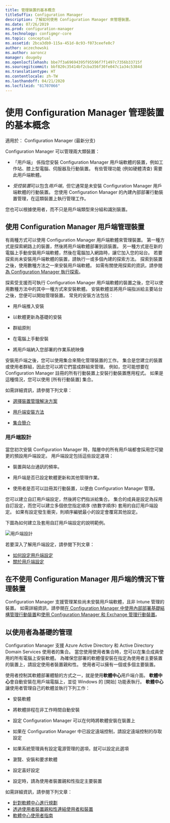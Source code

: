 ```yaml
---
title: 管理裝置的基本概念
titleSuffix: Configuration Manager
description: 了解如何使用 Configuration Manager 來管理裝置。
ms.date: 07/26/2019
ms.prod: configuration-manager
ms.technology: configmgr-core
ms.topic: conceptual
ms.assetid: 2bca3db9-115a-451d-8c93-f073ceefe0c7
author: aczechowski
ms.author: aaroncz
manager: dougeby
ms.openlocfilehash: bbe7f3a69694395f95596f7f1497c7356b33715f
ms.sourcegitcommit: bbf820c35414bf2cba356f30fe047c1a34c5384d
ms.translationtype: HT
ms.contentlocale: zh-TW
ms.lasthandoff: 04/21/2020
ms.locfileid: "81707066"
---
```

# <a name="fundamentals-of-managing-devices-with-configuration-manager"></a>使用 Configuration Manager 管理裝置的基本概念

適用於：  Configuration Manager (最新分支)

Configuration Manager 可以管理兩大類裝置：

- 「用戶端」  係指您安裝 Configuration Manager 用戶端軟體的裝置，例如工作站、膝上型電腦、伺服器及行動裝置。 有些管理功能 (例如硬體清查) 需要此用戶端軟體。  

- *受控裝置*可以包含*用戶端*，但它通常是未安裝 Configuration Manager 用戶端軟體的行動裝置。 您使用 Configuration Manager 的內建內部部署行動裝置管理，在這類裝置上執行管理工作。

您也可以根據使用者，而不只是用戶端類型來分組和識別裝置。

## <a name="managing-devices-with-the-configuration-manager-client"></a>使用 Configuration Manager 用戶端管理裝置

有兩種方式可以使用 Configuration Manager 用戶端軟體來管理裝置。 第一種方式是探索網路上的裝置，然後將用戶端軟體部署到該裝置。 另一種方式是在新的電腦上手動安裝用戶端軟體，然後在電腦加入網路時，讓它加入您的站台。 若要探索尚未安裝用戶端軟體的裝置，請執行一或多個內建的探索方法。 探索到裝置之後，使用數種方法之一來安裝用戶端軟體。 如需有關使用探索的資訊，請參閱[為 Configuration Manager 執行探索](../servers/deploy/configure/run-discovery.md)。  

探索受支援而可執行 Configuration Manager 用戶端軟體的裝置之後，您可以使用數種方法中的其中一種方式來安裝軟體。 安裝軟體並將用戶端指派給主要站台之後，您便可以開始管理裝置。 常見的安裝方法包括︰

- 用戶端推入安裝

- 以軟體更新為基礎的安裝

- 群組原則

- 在電腦上手動安裝

- 將用戶端納入您部署的作業系統映像  

安裝用戶端之後，您可以使用集合來簡化管理裝置的工作。 集合是您建立的裝置或使用者群組，因此您可以將它們當成群組來管理。 例如，您可能想要在 Configuration Manager 註冊的所有行動裝置上安裝行動裝置應用程式。 如果是這種情況，您可以使用 [所有行動裝置] 集合。  

如需詳細資訊，請參閱下列文章：  

- [選擇裝置管理解決方案](../plan-design/choose-a-device-management-solution.md)  

- [用戶端安裝方法](../clients/deploy/plan/client-installation-methods.md)  

- [集合簡介](../clients/manage/collections/introduction-to-collections.md)  

### <a name="client-settings"></a>用戶端設計

當您初次安裝 Configuration Manager 時，階層中的所有用戶端都會採用您可變更的預設用戶端設定。 用戶端設定包括這些設定選項：

- 裝置與站台通訊的頻率。

- 用戶端是否已設定軟體更新和其他管理作業。

- 使用者是否可以註冊其行動裝置，以便由 Configuration Manager 管理。  

您可以建立自訂用戶端設定，然後將它們指派給集合。 集合的成員是設定為採用自訂設定，而您可以建立多個依您指定順序 (依數字順序) 套用的自訂用戶端設定。 如果有設定發生衝突，則順序編號最小的設定會覆寫其他設定。  

下圖為如何建立及套用自訂用戶端設定的說明範例。  

![用戶端設計](media/ClientSettings.gif)  

若要深入了解用戶端設定，請參閱下列文章：

- [如何設定用戶端設定](../clients/deploy/configure-client-settings.md)
- [關於用戶端設定](../clients/deploy/about-client-settings.md)


## <a name="managing-devices-without-the-configuration-manager-client"></a>在不使用 Configuration Manager 用戶端的情況下管理裝置

Configuration Manager 支援管理某些尚未安裝用戶端軟體，且非 Intune 管理的裝置。 如需詳細資訊，請參閱[在 Configuration Manager 中使用內部部署基礎結構管理行動裝置](../../mdm/understand/manage-mobile-devices-with-on-premises-infrastructure.md)和[使用 Configuration Manager 和 Exchange 管理行動裝置](../../mdm/deploy-use/manage-mobile-devices-with-exchange-activesync.md)。  

## <a name="user-based-management"></a>以使用者為基礎的管理

Configuration Manager 支援 Azure Active Directory 和 Active Directory Domain Services 使用者的集合。 當您使用使用者集合時，您可以在集合成員使用的所有電腦上安裝軟體。 為確保您部署的軟體僅安裝在指定為使用者主要裝置的裝置上，請設定使用者裝置親和性。 使用者可以擁有一個或多個主要裝置。  

使用者控制其軟體部署體驗的方式之一，就是使用**軟體中心**用戶端介面。 **軟體中心**會自動安裝在用戶端電腦上，並從 Windows 的 [開始]  功能表執行。 **軟體中心**讓使用者管理自己的軟體並執行下列工作：  

- 安裝軟體  

- 將軟體排程在非工作時間自動安裝  

- 設定 Configuration Manager 可以在何時將軟體安裝在裝置上  

- 如果在 Configuration Manager 中已設定遠端控制，請設定遠端控制的存取設定  

- 如果系統管理員有設定電源管理的選項，就可以設定此選項  

- 瀏覽、安裝和要求軟體

- 設定喜好設定

- 設定時，請為使用者裝置親和性指定主要裝置

如需詳細資訊，請參閱下列文章：

- [針對軟體中心進行規劃](../../apps/plan-design/plan-for-software-center.md)
- [透過使用者裝置親和性連結使用者和裝置](../../apps/deploy-use/link-users-and-devices-with-user-device-affinity.md)
- [軟體中心使用者指南](software-center.md)
